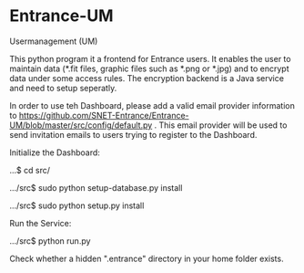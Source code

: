 # Entrance-UM
Usermanagement (UM)

This python program it a frontend for Entrance users. It enables the user to maintain data (*.fit files, graphic files such as *.png or *.jpg) and to encrypt data under some access rules. The encryption backend is a Java service and need to setup seperatly. 

In order to use teh Dashboard, please add a valid email provider information to https://github.com/SNET-Entrance/Entrance-UM/blob/master/src/config/default.py . This email provider will be used to send invitation emails to users trying to register to the Dashboard.

Initialize the Dashboard:

...$ cd src/ 

.../src$ sudo python setup-database.py install 

.../src$ sudo python setup.py install

Run the Service:

.../src$ python run.py

Check whether a hidden ".entrance" directory in your home folder exists.

